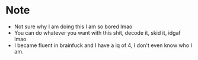 # Note
- Not sure why I am doing this I am so bored lmao
- You can do whatever you want with this shit, decode it, skid it, idgaf lmao
- I became fluent in brainfuck and I have a iq of 4, I don't even know who I am.
